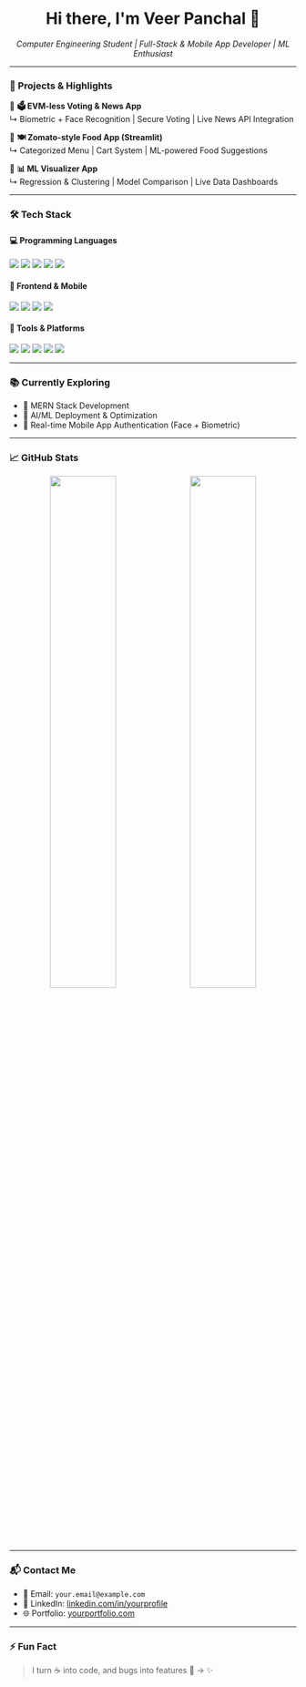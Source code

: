 <h1 align="center">Hi there, I'm Veer Panchal 👋</h1>

<p align="center">
  <i>Computer Engineering Student | Full-Stack & Mobile App Developer | ML Enthusiast</i>
</p>

---

### 🚀 Projects & Highlights

🔹 **🗳️ EVM-less Voting & News App**  
↳ Biometric + Face Recognition | Secure Voting | Live News API Integration

🔹 **🍽️ Zomato-style Food App (Streamlit)**  
↳ Categorized Menu | Cart System | ML-powered Food Suggestions

🔹 **📊 ML Visualizer App**  
↳ Regression & Clustering | Model Comparison | Live Data Dashboards

---

### 🛠️ Tech Stack

#### 💻 Programming Languages
<p>
  <img src="https://img.shields.io/badge/Python-3776AB?style=for-the-badge&logo=python&logoColor=white" />
  <img src="https://img.shields.io/badge/C-00599C?style=for-the-badge&logo=c&logoColor=white" />
  <img src="https://img.shields.io/badge/C++-00599C?style=for-the-badge&logo=cplusplus&logoColor=white" />
  <img src="https://img.shields.io/badge/Java-ED8B00?style=for-the-badge&logo=java&logoColor=white" />
  <img src="https://img.shields.io/badge/JavaScript-F7DF1E?style=for-the-badge&logo=javascript&logoColor=black" />
</p>

#### 🎨 Frontend & Mobile
<p>
  <img src="https://img.shields.io/badge/HTML-E34F26?style=for-the-badge&logo=html5&logoColor=white" />
  <img src="https://img.shields.io/badge/CSS-1572B6?style=for-the-badge&logo=css3&logoColor=white" />
  <img src="https://img.shields.io/badge/React_Native-20232A?style=for-the-badge&logo=react&logoColor=61DAFB" />
  <img src="https://img.shields.io/badge/Tailwind_CSS-38B2AC?style=for-the-badge&logo=tailwind-css&logoColor=white" />
</p>

#### 🧰 Tools & Platforms
<p>
  <img src="https://img.shields.io/badge/Figma-F24E1E?style=for-the-badge&logo=figma&logoColor=white" />
  <img src="https://img.shields.io/badge/Canva-00C4CC?style=for-the-badge&logo=canva&logoColor=white" />
  <img src="https://img.shields.io/badge/Expo-000020?style=for-the-badge&logo=expo&logoColor=white" />
  <img src="https://img.shields.io/badge/Android_Studio-3DDC84?style=for-the-badge&logo=android-studio&logoColor=white" />
  <img src="https://img.shields.io/badge/VS_Code-007ACC?style=for-the-badge&logo=visualstudiocode&logoColor=white" />
</p>

---

### 📚 Currently Exploring

- 🔧 MERN Stack Development  
- 🤖 AI/ML Deployment & Optimization  
- 📱 Real-time Mobile App Authentication (Face + Biometric)

---

### 📈 GitHub Stats

<p align="center">
  <img src="https://github-readme-stats.vercel.app/api?username=Veer1603P&show_icons=true&theme=github_dark&hide_border=true" width="48%" />
  <img src="https://github-readme-streak-stats.herokuapp.com?user=Veer1603P&theme=github-dark&hide_border=true" width="48%" />
</p>

---

### 📬 Contact Me

- 📧 Email: `your.email@example.com`  
- 🔗 LinkedIn: [linkedin.com/in/yourprofile](https://linkedin.com/in/yourprofile)  
- 🌐 Portfolio: [yourportfolio.com](https://yourportfolio.com)

---

### ⚡ Fun Fact

> I turn ☕ into code, and bugs into features 🐛 → ✨
